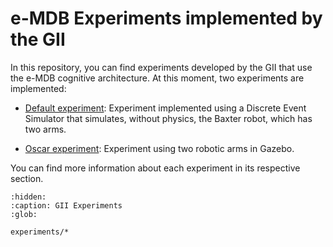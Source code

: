 # e-MDB Experiments implemented by the GII

In this repository, you can find experiments developed by the GII that use the e-MDB cognitive architecture. At this moment, two experiments are implemented:

- [Default experiment](experiments/default_experiment.md): Experiment implemented using a Discrete Event Simulator that simulates, without physics, the Baxter robot, which has two arms.

- [Oscar experiment](https://www.marca.com): Experiment using two robotic arms in Gazebo.

You can find more information about each experiment in its respective section.

```{toctree}
:hidden:
:caption: GII Experiments
:glob:

experiments/*

```